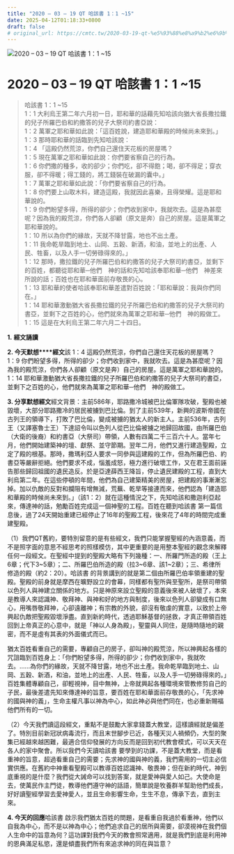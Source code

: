 ```yaml
---
title: "2020 – 03 – 19 QT 哈該書 1：1 ~15"
date: 2025-04-12T01:18:33+0800
draft: false
# original_url: https://cmtc.tw/2020-03-19-qt-%e5%93%88%e8%a9%b2%e6%9b%b8-1%ef%bc%9a1-15
---
```


![2020 – 03 – 19 QT 哈該書 1：1 ~15](/images/qt.jpg   "2020 – 03 – 19 QT 哈該書 1：1 ~15")

# 2020 – 03 – 19 QT 哈該書 1：1 ~15

> 哈該書 1：1 ~15  
> 1：1 大利烏王第二年六月初一日，耶和華的話藉先知哈該向猶大省長撒拉鐵的兒子所羅巴伯和約撒答的兒子大祭司約書亞說：  
> 1：2 萬軍之耶和華如此說：「這百姓說，建造耶和華殿的時候尚未來到。」  
> 1：3 那時耶和華的話臨到先知哈該說：  
> 1：4 「這殿仍然荒涼，你們自己還住天花板的房屋嗎？  
> 1：5 現在萬軍之耶和華如此說：你們要省察自己的行為。  
> 1：6 你們撒的種多，收的卻少；你們吃，卻不得飽；喝，卻不得足；穿衣服，卻不得暖；得工錢的，將工錢裝在破漏的囊中。」  
> 1：7 萬軍之耶和華如此說：「你們要省察自己的行為。  
> 1：8 你們要上山取木料，建造這殿，我就因此喜樂，且得榮耀。這是耶和華說的。  
> 1：9 你們盼望多得，所得的卻少；你們收到家中，我就吹去。這是為甚麼呢？因為我的殿荒涼，你們各人卻顧（原文是奔）自己的房屋。這是萬軍之耶和華說的。  
> 1：10 所以為你們的緣故，天就不降甘露，地也不出土產。  
> 1：11 我命乾旱臨到地土、山岡、五穀、新酒，和油，並地上的出產、人民、牲畜，以及人手一切勞碌得來的。」  
> 1：12 那時，撒拉鐵的兒子所羅巴伯和約撒答的兒子大祭司約書亞，並剩下的百姓，都聽從耶和華─他們　神的話和先知哈該奉耶和華─他們　神差來所說的話；百姓也在耶和華面前存敬畏的心。  
> 1：13 耶和華的使者哈該奉耶和華差遣對百姓說：「耶和華說：我與你們同在。」  
> 1：14 耶和華激動猶大省長撒拉鐵的兒子所羅巴伯和約撒答的兒子大祭司約書亞，並剩下之百姓的心，他們就來為萬軍之耶和華─他們　神的殿做工。  
> 1：15 這是在大利烏王第二年六月二十四日。

**1.** **經文誦讀**

**2. 今天默想****經文**該 1：4 這殿仍然荒涼，你們自己還住天花板的房屋嗎？  
1：9 你們盼望多得，所得的卻少；你們收到家中，我就吹去。這是為甚麼呢？因為我的殿荒涼，你們各人卻顧（原文是奔）自己的房屋。這是萬軍之耶和華說的。  
1：14 耶和華激動猶大省長撒拉鐵的兒子所羅巴伯和約撒答的兒子大祭司約書亞，並剩下之百姓的心，他們就來為萬軍之耶和華─他們　神的殿做工。

**3. 分享默想經文**經文背景：主前586年，耶路撒冷城被巴比倫軍隊攻破，聖殿也被毀壞，大部分耶路撒冷的居民被擄到巴比倫。到了主前539年，新興的波斯帝國在古列王的領導下，打敗了巴比倫，變成被擄的猶太人的新主人。主前536年，古列王（又譯塞魯士王）下達詔令叫以色列人從巴比倫被擄之地歸回故國，由所羅巴伯（大衛的後裔）和約書亞（大祭司）帶領，人數有四萬二千三百六十人。當年七月，他們開始建築神的壇、獻祭、並守節期。翌年二月，他們又進行建造聖殿，立定了殿的根基。那時，撒瑪利亞人要求一同參與這建殿的工作，但為所羅巴伯、約書亞等嚴辭拒絕。他們要求不成，惱羞成怒，極力進行破壞工作，又在君王面前誣告那些歸回祖國的遺民造反。於是亞達薛西王降旨，停止遺民建殿的工程，直到大利烏第二年。在這些停頓的年間，他們為自己建築精美的房屋，把建殿的事漸漸忘掉。加以仇敵的反對和攔阻有增無減，荒蕪、乾旱等接連而來，他們認為「建造耶和華殿的時候尚未來到。」（該1：2）就在這種情況之下，先知哈該和撒迦利亞起來，傳達神的話，勉勵百姓完成這一個神聖的工程。百姓在聽到哈該書 第一篇信息後，過了24天開始重建已經停止了16年的聖殿工程，後來花了4年的時間完成重建聖殿。

（1）我們QT舊約，要特別留意的是有些經文，我們只能掌握聖經的內涵意義，而不是照字面的意思不經思考的照樣模仿，其中更重要的是用整本聖經的觀念來解釋任何一段經文。在聖經中提到的聖殿大略有下列幾種：一、所羅門所造的殿（王上6章；代下3~5章）；二、所羅巴伯所造的殿（拉3~6章、該1~2章）；三、希律所修造的殿（約2：20）。哈該書 的背景講到的就是第二個由所羅巴伯率領重建的聖殿。聖殿的前身就是摩西在曠野設立的會幕，同樣都有聖所與至聖所，是祭司帶領以色列人與神建立關係的地方。只是神原來設立聖殿的意義後來被人破壞了，本來是教導人來認識神、敬拜神、與神和好的地方與制度，後來以色列人卻變成有口無心，用嘴唇敬拜神，心卻遠離神；有宗教的外貌，卻沒有敬虔的實意，以致於上帝興起仇敵把聖殿毀壞淨盡。直到新約時代，透過耶穌基督的拯救，才真正帶領百姓回到上帝真正的心意中，就是「神以人身為殿」，聖靈與人同住，是隨時隨地的親密，而不是虛有其表的外面儀式而已。

猶太百姓看重自己的需要，專顧自己的房子，卻叫神的殿荒涼，所以神興起各樣的咒詛臨到百姓身上：「你們盼望多得，所得的卻少；你們收到家中，我就吹去。……為你們的緣故，天就不降甘露，地也不出土產。我命乾旱臨到地土、山岡、五穀、新酒，和油，並地上的出產、人民、牲畜，以及人手一切勞碌得來的。」百姓集體專顧自己，卻輕視神，目中無神，上帝就興起各種環境來管教修剪自己的子民，最後差遣先知來傳達神的旨意，要百姓在耶和華面前存敬畏的心，「先求神的國與神的義」，生命主權凡事以神為中心，如此神必與他們同在，也必重新賜福他們所有的一切。

（2）今天我們讀這段經文，重點不是鼓勵大家拿錢蓋大教堂，這樣讀經就是偏差了。特別目前新冠狀病毒流行，而且末世腳步已近，各種天災人禍頻仍，大型的聚集已經越來越困難，最適合信仰發展的方向反而是回到初代教會模式，可以天天在各人的家中聚會。所以我們今天讀哈該書 要學到的功課，不是蓋大教堂，而是看重神的旨意，超過看重自己的需要；先求神的國與神的義，我們需用的一切主必信實供應。在舊約中神重看聖殿可以教導百姓認識神、敬畏神；但在新約時代，神到底重視的是什麼？我們從大誡命可以找到答案，就是愛神與愛人如己。大使命是去，使萬民作主門徒，教導他們遵守神的話語，簡單說是牧養群羊幫助他們成長，好好讀聖經學習去愛神愛人，並且生命影響生命，生生不息，傳承下去，直到主來。

**4. 今天的回應**哈該書 啟示我們猶太百姓的問題，是看重自我過於看重神，他們以自我為中心，而不是以神為中心；他們追求自己的居所與需要，卻漠視神在我們個人生命中的旨意為何？這功課對我們今天的教會照常適用，就是我們到底是利用神的恩典滿足私慾，還是傾盡我們所有來追求神的同在與旨意？
